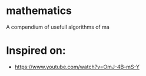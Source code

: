 # mathematics
A compendium of usefull algorithms of ma

# Inspired on: 
- https://www.youtube.com/watch?v=OmJ-4B-mS-Y   